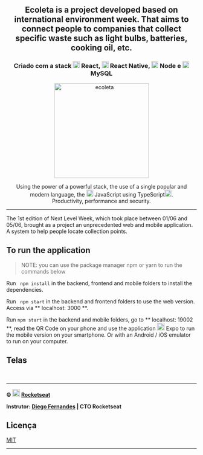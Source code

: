 <h1 align="center">
    <img alt="" title="" src="media/logo.svg">
</h1>

<h2 align="center"> Ecoleta is a project developed based on international environment week. That aims to connect people to companies that collect specific waste such as light bulbs, batteries, cooking oil, etc. </h2>

<h3 align="center"> Criado com a stack <img src="media/react.png" alt="react" height="18"> React, <img src="media/react-native.png" alt="react-native" height="18"> React Native, <img src="media/node.png" alt="node" height="18"> Node e <img src="media/mysql.png" alt="node" height="18"> MySQL </h3>

<p align="center"> <img src="media/ecoleta.png" alt="ecoleta" height="250"> </p>

<p align="center"> Using the power of a powerful stack, the use of a single popular and modern language, the <img src="media/js.png" height="18" alt="javascript"> JavaScript using TypeScript<img src="media/typescript.png" alt="typescript" height="18">. <br> Productivity, performance and security. </p>

---


The 1st edition of Next Level Week, which took place between 01/06 and 05/06, brought as a project an unprecedented web and mobile application. A system to help people locate collection points.

## To run the application

> NOTE: you can use the package manager npm or yarn to run the commands below

Run ``` npm install``` in the backend, frontend and mobile folders to install the dependencies.

Run ``` npm start``` in the backend and frontend folders to use the web version. Access via ** localhost: 3000 **.

Run ```npm start``` in the backend and mobile folders, go to ** localhost: 19002 **, read the QR Code on your phone and use the application <img src="media/expo.png" alt="rocketseat" height ="20"> Expo to run the mobile version on your smartphone. Or with an Android / iOS emulator to run on your computer.

## Telas

<p align="center">
    <img alt="" title="" src="media/print1.png">
    <img alt="" title="" src="media/print2.png">
    <img alt="" title="" src="media/print3.png">
    <img alt="" title="" src="media/print4.png">
    <img alt="" title="" src="media/print5.png">
</p>

---

**&copy; <img src="media/rocketseat.svg" alt="rocketseat" height="20"> [Rocketseat](https://rocketseat.com.br/)**

**Instrutor: [Diego Fernandes](https://github.com/diego3g) | CTO Rocketseat**

## Licença
[MIT](https://github.com/warlenpinheiro/Be-The-Hero/blob/master/LICENSE)

---
